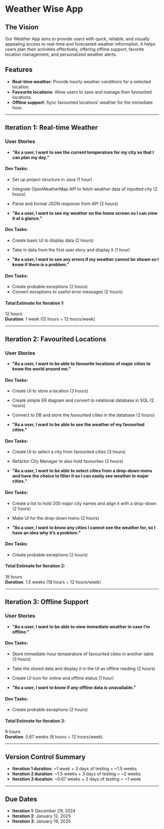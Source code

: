 # Weather Wise App

## The Vision
Our Weather App aims to provide users with quick, reliable, and visually appealing access to real-time and forecasted weather information. It helps users plan their activities effectively, offering offline support, favorite location management, and personalized weather alerts.

## Features
- **Real-time weather**: Provide hourly weather conditions for a selected location.
- **Favourite locations**: Allow users to save and manage their favourited locations.
- **Offline support**: Sync favourited locations’ weather for the immediate hour.

---

## Iteration 1: Real-time Weather
### User Stories
- **"As a user, I want to see the current temperature for my city so that I can plan my day."**

#### Dev Tasks:
- Set up project structure in Java (1 hour)
- Integrate OpenWeatherMap API to fetch weather data of inputted city (2 hours)
- Parse and format JSON response from API (2 hours)

- **"As a user, I want to see my weather on the home screen so I can view it at a glance."**

#### Dev Tasks:
- Create basic UI to display data (2 hours)
- Take in data from the first user story and display it (1 hour)

- **"As a user, I want to see any errors if my weather cannot be shown so I know if there is a problem."**

#### Dev Tasks:
- Create probable exceptions (2 hours)
- Convert exceptions to useful error messages (2 hours)

#### Total Estimate for Iteration 1:
12 hours  
**Duration**: 1 week (12 hours ÷ 12 hours/week)

---

## Iteration 2: Favourited Locations
### User Stories
- **"As a user, I want to be able to favourite locations of major cities to know the world around me."**

#### Dev Tasks:
- Create UI to store a location (3 hours)
- Create simple ER diagram and convert to relational database in SQL (2 hours)
- Connect to DB and store the favourited cities in the database (2 hours)

- **"As a user, I want to be able to see the weather of my favourited cities."**

#### Dev Tasks:
- Create UI to select a city from favourited cities (3 hours)
- Refactor City Manager to also hold favourites (2 hours)

- **"As a user, I want to be able to select cities from a drop-down menu and have the choice to filter it so I can easily see weather in major cities."**

#### Dev Tasks:
- Create a list to hold 200 major city names and align it with a drop-down (2 hours)
- Make UI for the drop-down menu (2 hours)

- **"As a user, I want to know any cities I cannot see the weather for, so I have an idea why it’s a problem."**

#### Dev Tasks:
- Create probable exceptions (2 hours)

#### Total Estimate for Iteration 2:
18 hours  
**Duration**: 1.5 weeks (18 hours ÷ 12 hours/week)

---

## Iteration 3: Offline Support
### User Stories
- **"As a user, I want to be able to view immediate weather in case I’m offline."**

#### Dev Tasks:
- Store immediate-hour temperature of favourited cities in another table (3 hours)
- Take the stored data and display it in the UI as offline reading (2 hours)
- Create UI icon for online and offline status (1 hour)

- **"As a user, I want to know if any offline data is unavailable."**

#### Dev Tasks:
- Create probable exceptions (2 hours)

#### Total Estimate for Iteration 3:
8 hours  
**Duration**: 0.67 weeks (8 hours ÷ 12 hours/week)

---

## Version Control Summary
- **Iteration 1 duration**: ~1 week + 3 days of testing = ~1.5 weeks
- **Iteration 2 duration**: ~1.5 weeks + 3 days of testing = ~2 weeks
- **Iteration 3 duration**: ~0.67 weeks + 3 days of testing = ~1 week

---

## Due Dates
- **Iteration 1**: December 29, 2024
- **Iteration 2**: January 12, 2025
- **Iteration 3**: January 19, 2025
